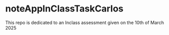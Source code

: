 # noteAppInClassTaskCarlos
This repo is dedicated to an Inclass assessment given on the 10th of March 2025
